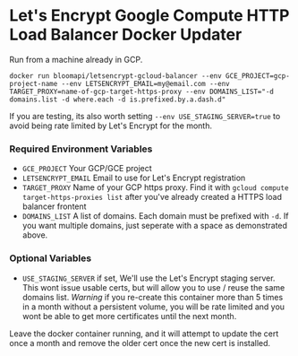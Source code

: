 Let's Encrypt Google Compute HTTP Load Balancer Docker Updater
===========

Run from a machine already in GCP.

    docker run bloomapi/letsencrypt-gcloud-balancer --env GCE_PROJECT=gcp-project-name --env LETSENCRYPT_EMAIL=my@email.com --env TARGET_PROXY=name-of-gcp-target-https-proxy --env DOMAINS_LIST="-d domains.list -d where.each -d is.prefixed.by.a.dash.d"

If you are testing, its also worth setting `--env USE_STAGING_SERVER=true` to avoid being rate limited by Let's Encrypt for the month.

### Required Environment Variables

* `GCE_PROJECT` Your GCP/GCE project
* `LETSENCRYPT_EMAIL` Email to use for Let's Encrypt registration
* `TARGET_PROXY` Name of your GCP https proxy. Find it with `gcloud compute target-https-proxies list` after you've already created a HTTPS load balancer frontent
* `DOMAINS_LIST` A list of domains. Each domain must be prefixed with `-d`. If you want multiple domains, just seperate with a space as demonstrated above.

### Optional Variables

* `USE_STAGING_SERVER` if set, We'll use the Let's Encrypt staging server. This wont issue usable certs, but will allow you to use / reuse the same domains list. *Warning* if you re-create this container more than 5 times in a month without a persistent volume, you will be rate limited and you wont be able to get more certificates until the next month.

Leave the docker container running, and it will attempt to update the cert once a month and remove the older cert once the new cert is installed.

